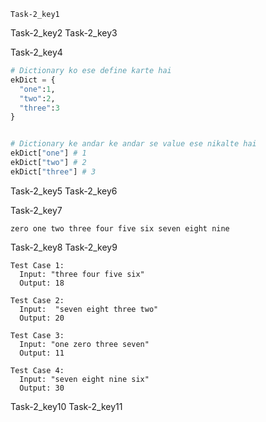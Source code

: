 ```ngMeta
Task-2_key1
```

Task-2_key2
Task-2_key3


Task-2_key4
```python
# Dictionary ko ese define karte hai
ekDict = {
  "one":1,
  "two":2,
  "three":3
}


# Dictionary ke andar ke andar se value ese nikalte hai
ekDict["one"] # 1
ekDict["two"] # 2
ekDict["three"] # 3

```
Task-2_key5
Task-2_key6


Task-2_key7


```
zero one two three four five six seven eight nine
```
Task-2_key8
Task-2_key9
```
Test Case 1:
  Input: "three four five six"
  Output: 18
```
```
Test Case 2:
  Input:  "seven eight three two"
  Output: 20
```
```
Test Case 3:
  Input: "one zero three seven"
  Output: 11
```
```
Test Case 4:
  Input: "seven eight nine six"
  Output: 30
```
Task-2_key10
Task-2_key11
